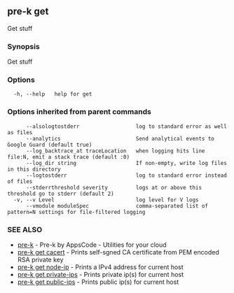 ## pre-k get

Get stuff

### Synopsis


Get stuff

### Options

```
  -h, --help   help for get
```

### Options inherited from parent commands

```
      --alsologtostderr                  log to standard error as well as files
      --analytics                        Send analytical events to Google Guard (default true)
      --log_backtrace_at traceLocation   when logging hits line file:N, emit a stack trace (default :0)
      --log_dir string                   If non-empty, write log files in this directory
      --logtostderr                      log to standard error instead of files
      --stderrthreshold severity         logs at or above this threshold go to stderr (default 2)
  -v, --v Level                          log level for V logs
      --vmodule moduleSpec               comma-separated list of pattern=N settings for file-filtered logging
```

### SEE ALSO
* [pre-k](pre-k.md)	 - Pre-k by AppsCode - Utilities for your cloud
* [pre-k get cacert](pre-k_get_cacert.md)	 - Prints self-sgned CA certificate from PEM encoded RSA private key
* [pre-k get node-ip](pre-k_get_node-ip.md)	 - Prints a IPv4 address for current host
* [pre-k get private-ips](pre-k_get_private-ips.md)	 - Prints private ip(s) for current host
* [pre-k get public-ips](pre-k_get_public-ips.md)	 - Prints public ip(s) for current host

